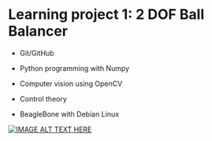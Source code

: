 # Learning project 1: 2 DOF Ball Balancer

* Git/GitHub

* Python programming with Numpy

* Computer vision using OpenCV

* Control theory

* BeagleBone with Debian Linux




[![IMAGE ALT TEXT HERE](http://img.youtube.com/vi/s9N7xMRh3qo/0.jpg)](http://www.youtube.com/watch?v=s9N7xMRh3qo)
